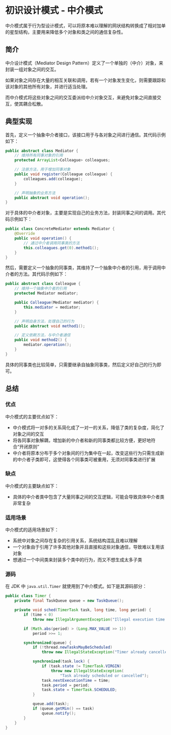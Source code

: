 # 初识设计模式 - 中介模式


中介模式属于行为型设计模式，可以将原本难以理解的网状结构转换成了相对加单的星型结构，主要用来降低多个对象和类之间的通信复杂性。

<!--more-->

## 简介

中介设计模式（Mediator Design Pattern）定义了一个单独的（中介）对象，来封装一组对象之间的交互。

如果对象之间存在大量的相互关联和调用，若有一个对象发生变化，则需要跟踪和该对象的其他所有对象，并进行适当处理。

而中介模式将这些对象之间的交互委派给中介对象交互，来避免对象之间直接交互，使其耦合松散。

## 典型实现

首先，定义一个抽象中介者接口，该接口用于与各对象之间进行通信。其代码示例如下：

```java
public abstract class Mediator {
    // 维持所有同事对象的引用
    protected ArrayList<Colleague> colleagues;

    // 注册方法，用于增加同事对象
    public void register(Colleague colleague) {
        colleagues.add(colleague);
    }

    // 声明抽象的业务方法
    public abstract void operation();
}
```

对于具体的中介者对象，主要是实现自己的业务方法，封装同事之间的调用。其代码示例如下：

```java
public class ConcreteMediator extends Mediator {
    @Override
    public void operation() {
        // 通过中介者调用同事类的方法
        this.colleagues.get(0).method1();
    }
}
```

然后，需要定义一个抽象的同事类，其维持了一个抽象中介者的引用，用于调用中介者的方法。其代码示例如下：

```java
public abstract class Colleague {
    // 维持一个抽象中介者的引用
    protected Mediator mediator;

    public Colleague(Mediator mediator) {
        this.mediator = mediator;
    }

    // 声明自身方法，处理自己的行为
    public abstract void method1();

    // 定义依赖方法，与中介者通信
    public void method2() {
        mediator.operation();
    }
}
```

具体的同事类也比较简单，只需要继承自抽象同事类，然后定义好自己的行为即可。

## 总结

### 优点

中介模式的主要优点如下：

- 中介模式将一对多的关系简化成了一对一的关系，降低了类的复杂度，简化了对象之间的交互
- 将各同事对象解耦，增加新的中介者和新的同事类都比较方便，更好地符合“开闭原则”
- 中介者将原本分布于多个对象间的行为集中在一起，改变这些行为只需生成新的中介者子类即可，这使得各个同事类可被重用，无须对同事类进行扩展

### 缺点

中介模式的主要缺点如下：

- 具体的中介者类中包含了大量同事之间的交互逻辑，可能会导致具体中介者类非常复杂

### 适用场景

中介模式的适用场景如下：

- 系统中对象之间存在复杂的引用关系，系统结构混乱且难以理解
- 一个对象由于引用了许多其他对象并且直接和这些对象通信，导致难以复用该对象
- 想通过一个中间类来封装多个类中的行为，而又不想生成太多子类

### 源码

在 JDK 中 `java.util.Timer` 就使用到了中介模式。如下是其源码部分：

```java
public class Timer {
    private final TaskQueue queue = new TaskQueue();

    private void sched(TimerTask task, long time, long period) {
        if (time < 0)
            throw new IllegalArgumentException("Illegal execution time.");

        if (Math.abs(period) > (Long.MAX_VALUE >> 1))
            period >>= 1;

        synchronized(queue) {
            if (!thread.newTasksMayBeScheduled)
                throw new IllegalStateException("Timer already cancelled.");

            synchronized(task.lock) {
                if (task.state != TimerTask.VIRGIN)
                    throw new IllegalStateException(
                        "Task already scheduled or cancelled");
                task.nextExecutionTime = time;
                task.period = period;
                task.state = TimerTask.SCHEDULED;
            }

            queue.add(task);
            if (queue.getMin() == task)
                queue.notify();
        }
    }
}
```

